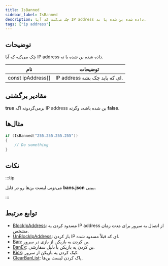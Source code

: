 ```yaml
---
title: IsBanned
sidebar_label: IsBanned
description: چک می‌کنه که آیا IP address داده شده بن شده یا نه.
tags: ["ip address"]
---
```


<VersionWarn version='omp v1.1.0.2612' />

## توضیحات

چک می‌کنه که آیا IP address داده شده بن شده یا نه.

| نام               | توضیحات                      |
| ----------------- | ---------------------------- |
| const ipAddress[] | IP address ای که باید چک بشه. |

## مقادیر برگشتی

**true** برمی‌گردونه اگه IP address بن شده باشه، وگرنه **false**.

## مثال‌ها

```c
if (IsBanned("255.255.255.255"))
{
    // Do something
}
```

## نکات

:::tip

می‌تونی لیست بن‌ها رو در فایل **bans.json** ببینی.

:::

## توابع مرتبط

- [BlockIpAddress](BlockIpAddress): مسدود کردن یه IP address از اتصال به سرور برای مدت زمان مشخص.
- [UnBlockIpAddress](UnBlockIpAddress): باز کردن IP ای که قبلاً مسدود شده.
- [Ban](Ban): بن کردن یه بازیکن از بازی در سرور.
- [BanEx](BanEx): بن کردن یه بازیکن با دلیل سفارشی.
- [Kick](Kick): کیک کردن یه بازیکن از سرور.
- [ClearBanList](ClearBanList): پاک کردن لیست بن‌ها.